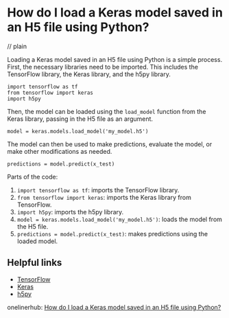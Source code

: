 # How do I load a Keras model saved in an H5 file using Python?
// plain

Loading a Keras model saved in an H5 file using Python is a simple process. First, the necessary libraries need to be imported. This includes the TensorFlow library, the Keras library, and the h5py library.

```
import tensorflow as tf
from tensorflow import keras
import h5py
```

Then, the model can be loaded using the `load_model` function from the Keras library, passing in the H5 file as an argument.

```
model = keras.models.load_model('my_model.h5')
```

The model can then be used to make predictions, evaluate the model, or make other modifications as needed.

```
predictions = model.predict(x_test)
```

Parts of the code:

1. `import tensorflow as tf`: imports the TensorFlow library.
2. `from tensorflow import keras`: imports the Keras library from TensorFlow.
3. `import h5py`: imports the h5py library.
4. `model = keras.models.load_model('my_model.h5')`: loads the model from the H5 file.
5. `predictions = model.predict(x_test)`: makes predictions using the loaded model.

## Helpful links

- [TensorFlow](https://www.tensorflow.org/)
- [Keras](https://keras.io/)
- [h5py](https://www.h5py.org/)

onelinerhub: [How do I load a Keras model saved in an H5 file using Python?](https://onelinerhub.com/python-keras/how-do-i-load-a-keras-model-saved-in-an-h--file-using-python)